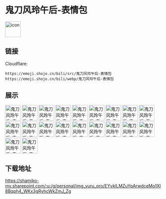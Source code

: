 # 鬼刀风玲午后-表情包
<img src="https://emoji.shojo.cn/bili/src/鬼刀风玲午后-表情包/icon.png" width="50" height="50" alt="icon">

## 链接
Cloudflare:
```
https://emoji.shojo.cn/bili/src/鬼刀风玲午后-表情包
https://emoji.shojo.cn/bili/webp/鬼刀风玲午后-表情包
```
## 展示
<img src="https://emoji.shojo.cn/bili/src/鬼刀风玲午后-表情包/鬼刀风玲午后-表情包-MUA.png" width="50" height="50" alt="鬼刀风玲午后-表情包-MUA">
<img src="https://emoji.shojo.cn/bili/src/鬼刀风玲午后-表情包/鬼刀风玲午后-表情包-不愧是你.png" width="50" height="50" alt="鬼刀风玲午后-表情包-不愧是你">
<img src="https://emoji.shojo.cn/bili/src/鬼刀风玲午后-表情包/鬼刀风玲午后-表情包-干杯.png" width="50" height="50" alt="鬼刀风玲午后-表情包-干杯">
<img src="https://emoji.shojo.cn/bili/src/鬼刀风玲午后-表情包/鬼刀风玲午后-表情包-逮捕.png" width="50" height="50" alt="鬼刀风玲午后-表情包-逮捕">
<img src="https://emoji.shojo.cn/bili/src/鬼刀风玲午后-表情包/鬼刀风玲午后-表情包-喵.png" width="50" height="50" alt="鬼刀风玲午后-表情包-喵">
<img src="https://emoji.shojo.cn/bili/src/鬼刀风玲午后-表情包/鬼刀风玲午后-表情包-笔芯.png" width="50" height="50" alt="鬼刀风玲午后-表情包-笔芯">
<img src="https://emoji.shojo.cn/bili/src/鬼刀风玲午后-表情包/鬼刀风玲午后-表情包-暗中观察.png" width="50" height="50" alt="鬼刀风玲午后-表情包-暗中观察">
<img src="https://emoji.shojo.cn/bili/src/鬼刀风玲午后-表情包/鬼刀风玲午后-表情包-害羞.png" width="50" height="50" alt="鬼刀风玲午后-表情包-害羞">
<img src="https://emoji.shojo.cn/bili/src/鬼刀风玲午后-表情包/鬼刀风玲午后-表情包-AWSL.png" width="50" height="50" alt="鬼刀风玲午后-表情包-AWSL">
<img src="https://emoji.shojo.cn/bili/src/鬼刀风玲午后-表情包/鬼刀风玲午后-表情包-让我看看.png" width="50" height="50" alt="鬼刀风玲午后-表情包-让我看看">
<img src="https://emoji.shojo.cn/bili/src/鬼刀风玲午后-表情包/鬼刀风玲午后-表情包-委屈.png" width="50" height="50" alt="鬼刀风玲午后-表情包-委屈">
<img src="https://emoji.shojo.cn/bili/src/鬼刀风玲午后-表情包/鬼刀风玲午后-表情包-疑问.png" width="50" height="50" alt="鬼刀风玲午后-表情包-疑问">
<img src="https://emoji.shojo.cn/bili/src/鬼刀风玲午后-表情包/鬼刀风玲午后-表情包-COOL.png" width="50" height="50" alt="鬼刀风玲午后-表情包-COOL">
<img src="https://emoji.shojo.cn/bili/src/鬼刀风玲午后-表情包/鬼刀风玲午后-表情包-饿饿.png" width="50" height="50" alt="鬼刀风玲午后-表情包-饿饿">
<img src="https://emoji.shojo.cn/bili/src/鬼刀风玲午后-表情包/鬼刀风玲午后-表情包-无语.png" width="50" height="50" alt="鬼刀风玲午后-表情包-无语">
<img src="https://emoji.shojo.cn/bili/src/鬼刀风玲午后-表情包/鬼刀风玲午后-表情包-慌张.png" width="50" height="50" alt="鬼刀风玲午后-表情包-慌张">
<img src="https://emoji.shojo.cn/bili/src/鬼刀风玲午后-表情包/鬼刀风玲午后-表情包-生气.png" width="50" height="50" alt="鬼刀风玲午后-表情包-生气">
<img src="https://emoji.shojo.cn/bili/src/鬼刀风玲午后-表情包/鬼刀风玲午后-表情包-震惊.png" width="50" height="50" alt="鬼刀风玲午后-表情包-震惊">
<img src="https://emoji.shojo.cn/bili/src/鬼刀风玲午后-表情包/鬼刀风玲午后-表情包-不愧是我.png" width="50" height="50" alt="鬼刀风玲午后-表情包-不愧是我">
<img src="https://emoji.shojo.cn/bili/src/鬼刀风玲午后-表情包/鬼刀风玲午后-表情包-烦恼.png" width="50" height="50" alt="鬼刀风玲午后-表情包-烦恼">

## 下载地址

https://shamiko-my.sharepoint.com/:u:/g/personal/img_yuru_pro/EYvklLMZuYpArwdceMo1Xl8Bqph4_WKx3gRyhcWkZmJ_Zg